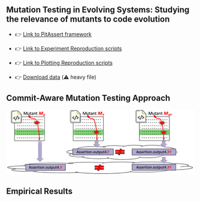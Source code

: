 ## Mutation Testing in Evolving Systems: Studying the relevance of mutants to code evolution 

* 👉 [Link to PitAssert framework](https://github.com/Ojda22/pitest/tree/pit-SOM-RM-AssertCache)

* 👉 [Link to Experiment Reproduction scripts](https://github.com/Ojda22/study_I)
* 👉 [Link to Plotting Reproduction scripts](https://github.com/Ojda22/study_I)

* 👉 [Download data](https://drive.google.com/file/d/1SNdo7-XZRXfUNuqCH867HoJGwuNIkPU2/view?usp=sharing) (⚠️ heavy file) 

## Commit-Aware Mutation Testing Approach

<p float="center">
  <img src="./data/figures/Approach_figure_example_v3.png" title="Approach"/>
</p>

## Empirical Results

